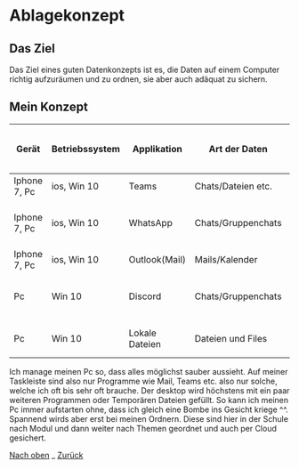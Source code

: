 # Ablagekonzept

## Das Ziel

Das Ziel eines guten Datenkonzepts ist es, die Daten auf einem Computer richtig aufzuräumen und zu ordnen, sie aber auch adäquat zu sichern.

## Mein Konzept

| Gerät        | Betriebssystem | Applikation    | Art der Daten      | Auf zentralem Server gespeichert? | User friendly privacy policy? | Folgen von Datenverlust (/Zugriffsverlust) | Folgen von Datendiebstahl               | Backup vorhanden? | Art des Backups | Häufigkeit des Backups | Massnahmen |
| ------------ | -------------- | -------------- | ------------------ | --------------------------------- | ----------------------------- | ------------------------------------------ | --------------------------------------- | ----------------- | --------------- | ---------------------- | ---------- |
| Iphone 7, Pc | ios, Win 10    | Teams          | Chats/Dateien etc. | Ja                                | Ja                            | Keine                                      | Daten und Account weg                   | Ja                | Automatisch     |                        | Keine      |
| Iphone 7, Pc | ios, Win 10    | WhatsApp       | Chats/Gruppenchats | Ja                                | Nein                          | Chatverlauf weg                            | Bilder und chat können gesichtet werden | Ja                | Automatisch     |                        | Keine      |
| Iphone 7, Pc | ios, Win 10    | Outlook(Mail)  | Mails/Kalender     | Ja                                | Ja                            | Keine                                      | Daten und Account weg                   | Ja                | Automatisch     |                        | Keine      |
| Pc           | Win 10         | Discord        | Chats/Gruppenchats | Ja                                | JA                            | Keine                                      | Bilder und chat können gesichtet werden | Ja                | Automatisch     |                        | Keine      |
| Pc           | Win 10         | Lokale Dateien | Dateien und Files  | Nein                              | Ja                            | Muss erneut von Cloud geladen werden       | Daten können gesehen werden             | Ja                | Cloud Backup    | Nach update            | Keine      |

Ich manage meinen Pc so, dass alles möglichst sauber aussieht. Auf meiner Taskleiste sind also nur Programme wie Mail, Teams etc. also nur solche, welche ich oft bis sehr oft brauche. Der desktop wird höchstens mit ein paar weiteren Programmen oder Temporären Dateien gefüllt. So kann ich meinen Pc immer aufstarten ohne, dass ich gleich eine Bombe ins Gesicht kriege ^^. Spannend wirds aber erst bei meinen Ordnern. Diese sind hier in der Schule nach Modul und dann weiter nach Themen geordnet und auch per Cloud gesichert.

[Nach oben](#Ablagekonzept) _ [Zurück](..\README.md)